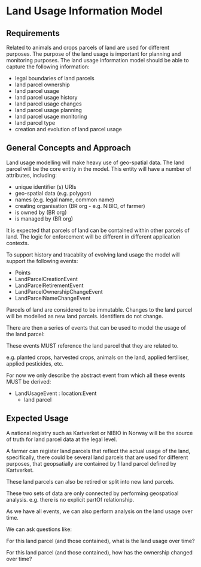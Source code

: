 # Land Usage Information Model

## Requirements

Related to animals and crops parcels of land are used for different purposes. The purpose of the land usage is important for planning and monitoring purposes. The land usage information model should be able to capture the following information:

- legal boundaries of land parcels
- land parcel ownership
- land parcel usage
- land parcel usage history
- land parcel usage changes
- land parcel usage planning
- land parcel usage monitoring
- land parcel type
- creation and evolution of land parcel usage

## General Concepts and Approach

Land usage modelling will make heavy use of geo-spatial data. The land parcel will be the core entity in the model. This entity will have a number of attributes, including: 

- unique identifier (s) URIs
- geo-spatial data (e.g. polygon)
- names (e.g. legal name, common name)
- creating organisation (BR org - e.g. NIBIO, of farmer)
- is owned by (BR org)
- is managed by (BR org)

It is expected that parcels of land can be contained within other parcels of land. The logic for enforcement will be different in different application contexts. 

To support history and tracablity of evolving land usage the model will support the following events:

- Points
- LandParcelCreationEvent
- LandParcelRetirementEvent
- LandParcelOwnershipChangeEvent
- LandParcelNameChangeEvent

Parcels of land are considered to be immutable. Changes to the land parcel will be modelled as new land parcels. identifiers do not change.

There are then a series of events that can be used to model the usage of the land parcel:

These events MUST reference the land parcel that they are related to.

e.g. planted crops, harvested crops, animals on the land, applied fertiliser, applied pesticides, etc.

For now we only describe the abstract event from which all these events MUST be derived:

- LandUsageEvent : location:Event
    - land parcel

## Expected Usage

A national registry such as Kartverket or NIBIO in Norway will be the source of truth for land parcel data at the legal level. 

A farmer can register land parcels that reflect the actual usage of the land, specifically, there could be several land parcels that are used for different purposes, that geopsatially are contained by 1 land parcel defined by Kartverket.

These land parcels can also be retired or split into new land parcels.

These two sets of data are only connected by performing geospatioal analysis. e.g. there is no explicit partOf relationship. 

As we have all events, we can also perform analysis on the land usage over time.

We can ask questions like:

For this land parcel (and those contained), what is the land usage over time?

For this land parcel (and those contained), how has the ownership changed over time?










